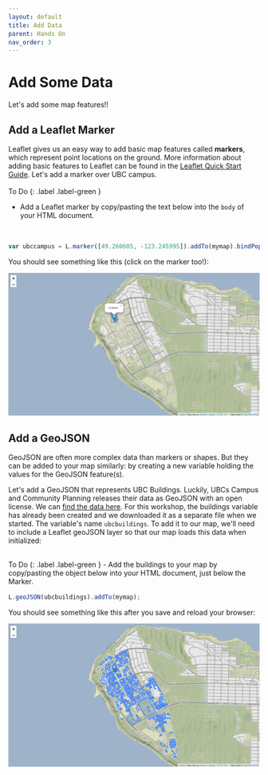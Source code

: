 ```yaml
---
layout: default
title: Add Data
parent: Hands On
nav_order: 3
---
```


# Add Some Data
Let's add some map features!!

## Add a Leaflet Marker
Leaflet gives us an easy way to add basic map features called **markers**, which represent point locations on the ground. More information about adding basic features to Leaflet can be found in the [Leaflet Quick Start Guide](https://leafletjs.com/examples/quick-start/). Let's add a marker over UBC campus.    
<br />
To Do
{: .label .label-green }
- Add a Leaflet marker by copy/pasting the text below into the <code>body</code> of your HTML document.
<br />

```js
var ubccampus = L.marker([49.260605, -123.245995]).addTo(mymap).bindPopup("Hi Mom!");

```    
You should see something like this (click on the marker too!):    

![Map loads over the center of UBC with a marker!](map04.png "Map loads over the center of UBC with a marker!")


## Add a GeoJSON
GeoJSON are often more complex data than markers or shapes. But they can be added to your map similarly: by creating a new variable holding the values for the GeoJSON feature(s).    

Let's add a GeoJSON that represents UBC Buildings. Luckily, UBCs Campus and Community Planning releases their data as GeoJSON with an open license. We can [find the data here](https://github.com/UBCGeodata). For this workshop, the buildings variable has already been created and we downloaded it as a separate file when we started. The variable's name <code>ubcbuildings</code>. To add it to our map, we'll need to include a Leaflet geoJSON layer so that our map loads this data when initialized:    

<br />
To Do
{: .label .label-green }
- Add the buildings to your map by copy/pasting the object below into your HTML document, just below the Marker.   
<br />

```js
L.geoJSON(ubcbuildings).addTo(mymap);
```    

You should see something like this after you save and reload your browser:    


![Map loads over the center of UBC with a marker, and a data layer!](map05.png "Map loads over the center of UBC with a marker, and a data layer!")
